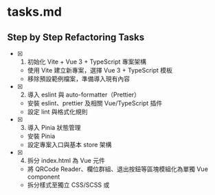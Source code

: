 # tasks.md

## Step by Step Refactoring Tasks

- [x] 1. 初始化 Vite + Vue 3 + TypeScript 專案架構
    - 使用 Vite 建立新專案，選擇 Vue 3 + TypeScript 模板
    - 移除預設範例檔案，準備導入現有內容

- [x] 2. 導入 eslint 與 auto-formatter（Prettier）
    - 安裝 eslint、prettier 及相關 Vue/TypeScript 插件
    - 設定 lint 與格式化規則

- [x] 3. 導入 Pinia 狀態管理
    - 安裝 Pinia
    - 設定專案入口與基本 store 架構

- [x] 4. 拆分 index.html 為 Vue 元件
    - 將 QRCode Reader、欄位群組、退出按鈕等區塊模組化為單獨 Vue component
    - 拆分樣式至獨立 CSS/SCSS 或 <style> 區塊

- [ ] 5. 整合 Sentry 前端錯誤追蹤
    - 安裝 @sentry/vue
    - 在 main.ts 初始化 Sentry，支援環境變數 DSN

- [ ] 6. 導入 API service 與 mock 機制
    - 將 API 呼叫封裝於 services/
    - 建立 __mocks__/ 方便單元測試時替換

- [ ] 7. 撰寫單元測試（Vitest + Vue Test Utils）
    - 安裝 Vitest、@vue/test-utils
    - 撰寫至少一個元件的單元測試，mock API service

- [ ] 8. 驗證與優化
    - 執行 lint、format、單元測試，確保專案可正常運作
    - 檢查 Sentry 是否正常上報錯誤

---

如有新需求或調整，請於本文件補充。
